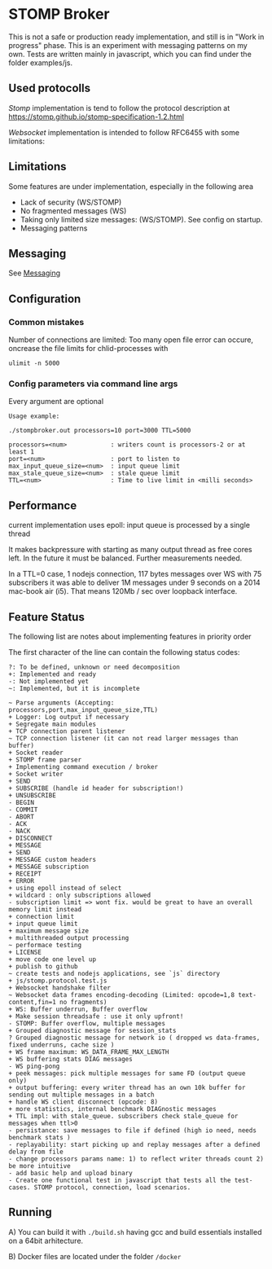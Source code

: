 STOMP Broker
============

This is not a safe or production ready implementation, and still is in "Work in progress" phase. This is an experiment with messaging patterns on my own.
Tests are written mainly in javascript, which you can find under the folder
examples/js.

Used protocolls
---------------

*Stomp* implementation is tend to follow the protocol description at https://stomp.github.io/stomp-specification-1.2.html

*Websocket* implementation is intended to follow RFC6455 with some limitations:

Limitations
-----------

Some features are under implementation, especially in the following area

- Lack of security (WS/STOMP)
- No fragmented messages (WS)
- Taking only limited size messages: (WS/STOMP). See config on startup.
- Messaging patterns

Messaging
---------

See [Messaging](pubsub.md)

Configuration
-------------

### Common mistakes

Number of connections are limited:
Too many open file error can occure, oncrease the file limits for chlid-processes with 

```
ulimit -n 5000
```

### Config parameters via command line args

Every argument are optional
```
Usage example:

./stompbroker.out processors=10 port=3000 TTL=5000 

processors=<num>            : writers count is processors-2 or at least 1
port=<num>                  : port to listen to
max_input_queue_size=<num>  : input queue limit
max_stale_queue_size=<num>  : stale queue limit
TTL=<num>                   : Time to live limit in <milli seconds>
```

Performance
-----------

current implementation uses epoll:
input queue is processed by a single thread

It makes backpressure with starting as many output thread as free cores left.
In the future it must be balanced.
Further measurements needed.

In a TTL=0 case, 1 nodejs connection, 117 bytes messages over WS with 75
subscribers it was able to deliver 1M messages under 9 seconds on a 2014
mac-book air (i5). That means 120Mb / sec over loopback interface.

Feature Status
--------------

The following list are notes about implementing features in priority order

The first character of the line can contain the following status codes:

```:text
?: To be defined, unknown or need decomposition
+: Implemented and ready
-: Not implemented yet
~: Implemented, but it is incomplete
```

```:text
~ Parse arguments (Accepting: processors,port,max_input_queue_size,TTL)
+ Logger: Log output if necessary
+ Segregate main modules
+ TCP connection parent listener
~ TCP connection listener (it can not read larger messages than buffer)
+ Socket reader
+ STOMP frame parser
+ Implementing command execution / broker
+ Socket writer
+ SEND
+ SUBSCRIBE (handle id header for subscription!)
+ UNSUBSCRIBE
- BEGIN
- COMMIT
- ABORT
- ACK
- NACK
+ DISCONNECT
+ MESSAGE
+ SEND
+ MESSAGE custom headers
+ MESSAGE subscription
+ RECEIPT
+ ERROR
+ using epoll instead of select
+ wildcard : only subscriptions allowed
- subscription limit => wont fix. would be great to have an overall memory limit instead
+ connection limit
+ input queue limit
+ maximum message size
+ multithreaded output processing
~ performace testing
+ LICENSE
+ move code one level up
+ publish to github
~ create tests and nodejs applications, see `js` directory
+ js/stomp.protocol.test.js
+ Websocket handshake filter
~ Websocket data frames encoding-decoding (Limited: opcode=1,8 text-content,fin=1 no fragments)
+ WS: Buffer underrun, Buffer overflow
+ Make session threadsafe : use it only upfront!
- STOMP: Buffer overflow, multiple messages
+ Grouped diagnostic message for session_stats
? Grouped diagnostic message for network io ( dropped ws data-frames, fixed underruns, cache size )
+ WS frame maximum: WS_DATA_FRAME_MAX_LENGTH
+ WS buffering stats DIAG messages
- WS ping-pong
+ peek messages: pick multiple messages for same FD (output queue only)
+ output buffering: every writer thread has an own 10k buffer for sending out multiple messages in a batch
+ handle WS client disconnect (opcode: 8)
+ more statistics, internal benchmark DIAGnostic messages
+ TTL impl: with stale_queue. subscribers check stale_queue for messages when ttl>0
- persistance: save messages to file if defined (high io need, needs benchmark stats )
- replayability: start picking up and replay messages after a defined delay from file
- change processors params name: 1) to reflect writer threads count 2) be more intuitive
- add basic help and upload binary
- Create one functional test in javascript that tests all the test-cases. STOMP protocol, connection, load scenarios.
```

Running
-------

A) You can build it with `./build.sh` having gcc and build essentials installed on a 64bit arhitecture.

B) Docker files are located under the folder `/docker`
